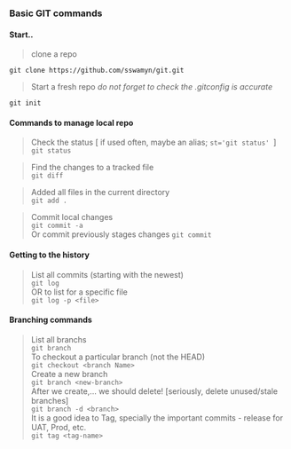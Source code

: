 ### Basic GIT commands 

#### Start.. 

> clone a repo 
```
git clone https://github.com/sswamyn/git.git 
```
> Start a fresh repo _do not forget to check the .gitconfig is accurate_
```
git init
```

#### Commands to manage local repo 
> Check the status [ if used often, maybe an alias; ```st='git status' ```] <br>
``` git status ```

> Find the changes to a tracked file <br>
``` git diff ```

> Added all files in the current directory <br>
``` git add . ```

> Commit local changes <br>
``` git commit -a ``` <br>
Or commit previously stages changes 
``` git commit ```

#### Getting to the history 
> List all commits (starting with the newest) <br>
``` git log ``` <br> OR to list for a specific file <br>
``` git log -p <file> ```

#### Branching commands 
> List all branchs <br>
``` git branch ```<br> 
> To checkout a particular branch (not the HEAD) <br>
``` git checkout <branch Name> ```<br>
> Create a new branch <br>
``` git branch <new-branch> ``` <br>
> After we create,... we should delete! [seriously, delete unused/stale branches] <br>
``` git branch -d <branch> ``` <br>
> It is a good idea to Tag, specially the important commits - release for UAT, Prod, etc. <br>
``` git tag <tag-name> ``` 














